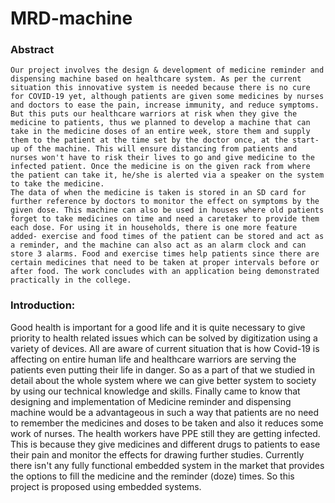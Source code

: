 # MRD-machine
### Abstract

	Our project involves the design & development of medicine reminder and dispensing machine based on healthcare system. As per the current situation this innovative system is needed because there is no cure for COVID-19 yet, although patients are given some medicines by nurses and doctors to ease the pain, increase immunity, and reduce symptoms. But this puts our healthcare warriors at risk when they give the medicine to patients, thus we planned to develop a machine that can take in the medicine doses of an entire week, store them and supply them to the patient at the time set by the doctor once, at the start-up of the machine. This will ensure distancing from patients and nurses won't have to risk their lives to go and give medicine to the infected patient. Once the medicine is on the given rack from where the patient can take it, he/she is alerted via a speaker on the system to take the medicine. 
	The data of when the medicine is taken is stored in an SD card for further reference by doctors to monitor the effect on symptoms by the given dose. This machine can also be used in houses where old patients forget to take medicines on time and need a caretaker to provide them each dose. For using it in households, there is one more feature added- exercise and food times of the patient can be stored and act as a reminder, and the machine can also act as an alarm clock and can store 3 alarms. Food and exercise times help patients since there are certain medicines that need to be taken at proper intervals before or after food. The work concludes with an application being demonstrated practically in the college.
  
 ### Introduction:
  Good health is important for a good life and it is quite necessary to give priority to
health related issues which can be solved by digitization using a variety of devices. All are aware
of current situation that is how Covid-19 is affecting on entire human life and healthcare warriors
are serving the patients even putting their life in danger. So as a part of that we studied in detail
about the whole system where we can give better system to society by using our technical
knowledge and skills. Finally came to know that designing and implementation of
Medicine reminder and dispensing machine would be a advantageous in such a way that
patients are no need to remember the medicines and doses to be taken and also it reduces some
work of nurses. The health workers have PPE still they are getting infected. This is because they
give medicines and different drugs to patients to ease their pain and monitor the effects for drawing
further studies. Currently there isn't any fully functional embedded system in the market that
provides the options to fill the medicine and the reminder (doze) times. So this project is proposed
using embedded systems.
